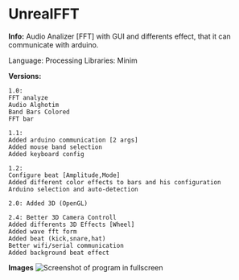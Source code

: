 # UnrealFFT

**Info:**
Audio Analizer [FFT] with GUI and differents effect, that it can communicate with arduino.

Language: Processing
Libraries:  Minim

**Versions:**

    1.0:
    FFT analyze
    Audio Alghotim
    Band Bars Colored
    FFT bar
    
    1.1: 
    Added arduino communication [2 args]
    Added mouse band selection
    Added keyboard config
    
    1.2:
    Configure beat [Amplitude,Mode]
    Added different color effects to bars and his configuration 
    Arduino selection and auto-detection

	2.0: Added 3D (OpenGL)

	2.4: Better 3D Camera Controll
	Added differents 3D Effects [Wheel]
	Added wave fft form
	Added beat (kick,snare,hat)
	Better wifi/serial communication
	Added background beat effect

**Images**
![Screenshot of program in fullscreen](https://github.com/unrealmitch/UnrealFFT/blob/master/Screenshots/S1.png)
